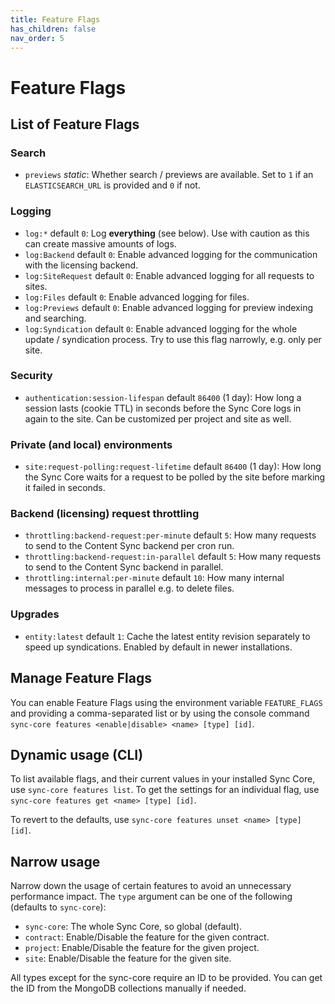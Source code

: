 ```yaml
---
title: Feature Flags
has_children: false
nav_order: 5
---
```


# Feature Flags

## List of Feature Flags

### Search
- `previews` *static*: Whether search / previews are available. Set to `1` if an `ELASTICSEARCH_URL` is provided and `0` if not.

### Logging
- `log:*` default `0`: Log **everything** (see below). Use with caution as this can create massive amounts of logs.
- `log:Backend` default `0`: Enable advanced logging for the communication with the licensing backend.
- `log:SiteRequest` default `0`: Enable advanced logging for all requests to sites.
- `log:Files` default `0`: Enable advanced logging for files.
- `log:Previews` default `0`: Enable advanced logging for preview indexing and searching.
- `log:Syndication` default `0`: Enable advanced logging for the whole update / syndication process. Try to use this flag narrowly, e.g. only per site.

### Security
- `authentication:session-lifespan` default `86400` (1 day): How long a session lasts (cookie TTL) in seconds before the Sync Core logs in again to the site. Can be customized per project and site as well.

### Private (and local) environments
- `site:request-polling:request-lifetime` default `86400` (1 day): How long the Sync Core waits for a request to be polled by the site before marking it failed in seconds.

### Backend (licensing) request throttling
- `throttling:backend-request:per-minute` default `5`: How many requests to send to the Content Sync backend per cron run.
- `throttling:backend-request:in-parallel` default `5`: How many requests to send to the Content Sync backend in parallel.
- `throttling:internal:per-minute` default `10`: How many internal messages to process in parallel e.g. to delete files.

### Upgrades
- `entity:latest` default `1`: Cache the latest entity revision separately to speed up syndications. Enabled by default in newer installations.

## Manage Feature Flags

You can enable Feature Flags using the environment variable `FEATURE_FLAGS` and providing a comma-separated list or by using the console command `sync-core features <enable|disable> <name> [type] [id]`.

## Dynamic usage (CLI)

To list available flags, and their current values in your installed Sync Core, use `sync-core features list`. To get the settings for an individual flag, use `sync-core features get <name> [type] [id]`.

To revert to the defaults, use `sync-core features unset <name> [type] [id]`.

## Narrow usage

Narrow down the usage of certain features to avoid an unnecessary performance impact. The `type` argument can be one of the following (defaults to `sync-core`):

- `sync-core`: The whole Sync Core, so global (default).
- `contract`: Enable/Disable the feature for the given contract.
- `project`: Enable/Disable the feature for the given project.
- `site`: Enable/Disable the feature for the given site.

All types except for the sync-core require an ID to be provided. You can get the ID from the MongoDB collections manually if needed.
